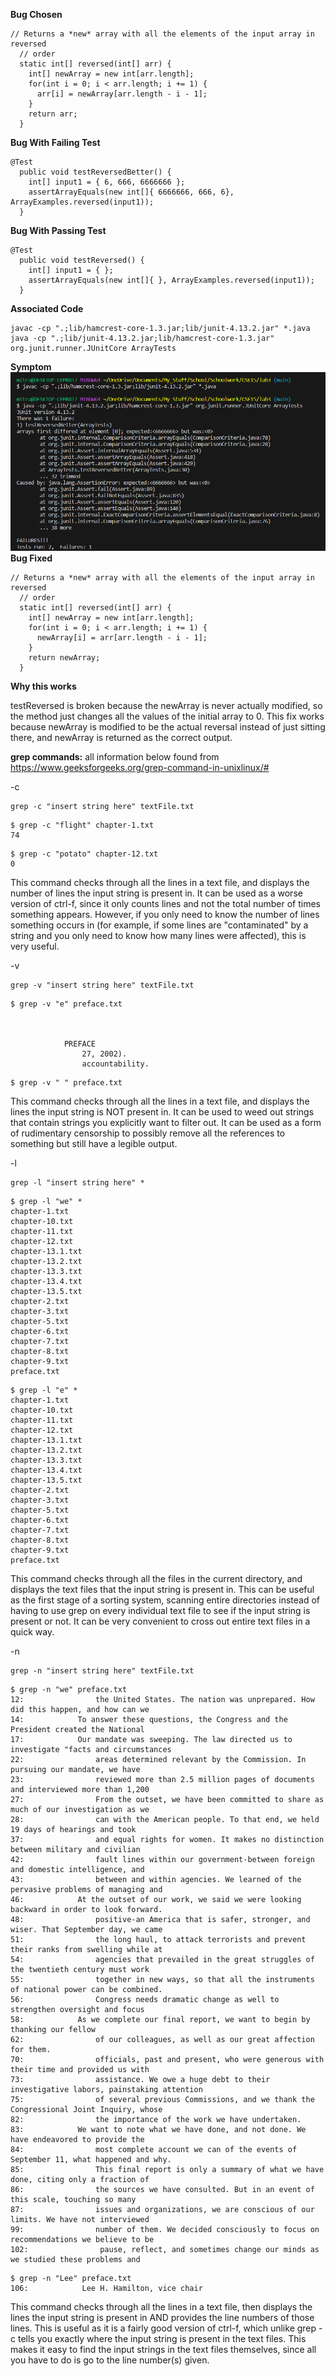 **Bug Chosen**
```
// Returns a *new* array with all the elements of the input array in reversed
  // order
  static int[] reversed(int[] arr) {
    int[] newArray = new int[arr.length];
    for(int i = 0; i < arr.length; i += 1) {
      arr[i] = newArray[arr.length - i - 1];
    }
    return arr;
  }
```
**Bug With Failing Test**
```
@Test
  public void testReversedBetter() {
    int[] input1 = { 6, 666, 6666666 };
    assertArrayEquals(new int[]{ 6666666, 666, 6}, ArrayExamples.reversed(input1));
  }
```
**Bug With Passing Test**
```
@Test
  public void testReversed() {
    int[] input1 = { };
    assertArrayEquals(new int[]{ }, ArrayExamples.reversed(input1));
  }
```
**Associated Code**
```
javac -cp ".;lib/hamcrest-core-1.3.jar;lib/junit-4.13.2.jar" *.java
java -cp ".;lib/junit-4.13.2.jar;lib/hamcrest-core-1.3.jar" org.junit.runner.JUnitCore ArrayTests
```
**Symptom**
![Image](labthree1.png)
**Bug Fixed**
```
// Returns a *new* array with all the elements of the input array in reversed
  // order
  static int[] reversed(int[] arr) {
    int[] newArray = new int[arr.length];
    for(int i = 0; i < arr.length; i += 1) {
      newArray[i] = arr[arr.length - i - 1];
    }
    return newArray;
  }
```
**Why this works**

testReversed is broken because the newArray is never actually modified, so the method just changes all the values of the initial array to 0. This fix works because newArray is modified to be the actual reversal instead of just sitting there, and newArray is returned as the correct output. 

**grep commands:** all information below found from https://www.geeksforgeeks.org/grep-command-in-unixlinux/#

-c

```
grep -c "insert string here" textFile.txt
```
```
$ grep -c "flight" chapter-1.txt
74
```
```
$ grep -c "potato" chapter-12.txt
0
```

This command checks through all the lines in a text file, and displays the number of lines the input string is present in. It can be used as a worse version of ctrl-f, since it only counts lines and not the total number of times something appears. However, if you only need to know the number of lines something occurs in (for example, if some lines are "contaminated" by a string and you only need to know how many lines were affected), this is very useful. 

-v

```
grep -v "insert string here" textFile.txt
```
```
$ grep -v "e" preface.txt



            PREFACE
                27, 2002).
                accountability.
```
```
$ grep -v " " preface.txt

```

This command checks through all the lines in a text file, and displays the lines the input string is NOT present in. It can be used to weed out strings that contain strings you explicitly want to filter out. It can be used as a form of rudimentary censorship to possibly remove all the references to something but still have a legible output.

-l
```
grep -l "insert string here" *
```
```
$ grep -l "we" *
chapter-1.txt
chapter-10.txt
chapter-11.txt
chapter-12.txt
chapter-13.1.txt
chapter-13.2.txt
chapter-13.3.txt
chapter-13.4.txt
chapter-13.5.txt
chapter-2.txt
chapter-3.txt
chapter-5.txt
chapter-6.txt
chapter-7.txt
chapter-8.txt
chapter-9.txt
preface.txt
```
```
$ grep -l "e" *
chapter-1.txt
chapter-10.txt
chapter-11.txt
chapter-12.txt
chapter-13.1.txt
chapter-13.2.txt
chapter-13.3.txt
chapter-13.4.txt
chapter-13.5.txt
chapter-2.txt
chapter-3.txt
chapter-5.txt
chapter-6.txt
chapter-7.txt
chapter-8.txt
chapter-9.txt
preface.txt
```

This command checks through all the files in the current directory, and displays the text files that the input string is present in. This can be useful as the first stage of a sorting system, scanning entire directories instead of having to use grep on every individual text file to see if the input string is present or not. It can be very convenient to cross out entire text files in a quick way. 

-n
```
grep -n "insert string here" textFile.txt
```
```
$ grep -n "we" preface.txt
12:                the United States. The nation was unprepared. How did this happen, and how can we
14:            To answer these questions, the Congress and the President created the National    
17:            Our mandate was sweeping. The law directed us to investigate "facts and circumstances
22:                areas determined relevant by the Commission. In pursuing our mandate, we have 
23:                reviewed more than 2.5 million pages of documents and interviewed more than 1,200
27:                From the outset, we have been committed to share as much of our investigation as we
28:                can with the American people. To that end, we held 19 days of hearings and took
37:                and equal rights for women. It makes no distinction between military and civilian
42:                fault lines within our government-between foreign and domestic intelligence, and
43:                between and within agencies. We learned of the pervasive problems of managing and
46:            At the outset of our work, we said we were looking backward in order to look forward.
48:                positive-an America that is safer, stronger, and wiser. That September day, we came
51:                the long haul, to attack terrorists and prevent their ranks from swelling while at
54:                agencies that prevailed in the great struggles of the twentieth century must work
55:                together in new ways, so that all the instruments of national power can be combined.
56:                Congress needs dramatic change as well to strengthen oversight and focus      
58:            As we complete our final report, we want to begin by thanking our fellow
62:                of our colleagues, as well as our great affection for them.
70:                officials, past and present, who were generous with their time and provided us with
73:                assistance. We owe a huge debt to their investigative labors, painstaking attention
75:                of several previous Commissions, and we thank the Congressional Joint Inquiry, whose
82:                the importance of the work we have undertaken.
83:            We want to note what we have done, and not done. We have endeavored to provide the
84:                most complete account we can of the events of September 11, what happened and why.
85:                This final report is only a summary of what we have done, citing only a fraction of
86:                the sources we have consulted. But in an event of this scale, touching so many
87:                issues and organizations, we are conscious of our limits. We have not interviewed
99:                number of them. We decided consciously to focus on recommendations we believe to be
102:                pause, reflect, and sometimes change our minds as we studied these problems and
```
```
$ grep -n "Lee" preface.txt
106:            Lee H. Hamilton, vice chair
```

This command checks through all the lines in a text file, then displays the lines the input string is present in AND provides the line numbers of those lines. This is useful as it is a fairly good version of ctrl-f, which unlike grep -c tells you exactly where the input string is present in the text files. This makes it easy to find the input strings in the text files themselves, since all you have to do is go to the line number(s) given.

